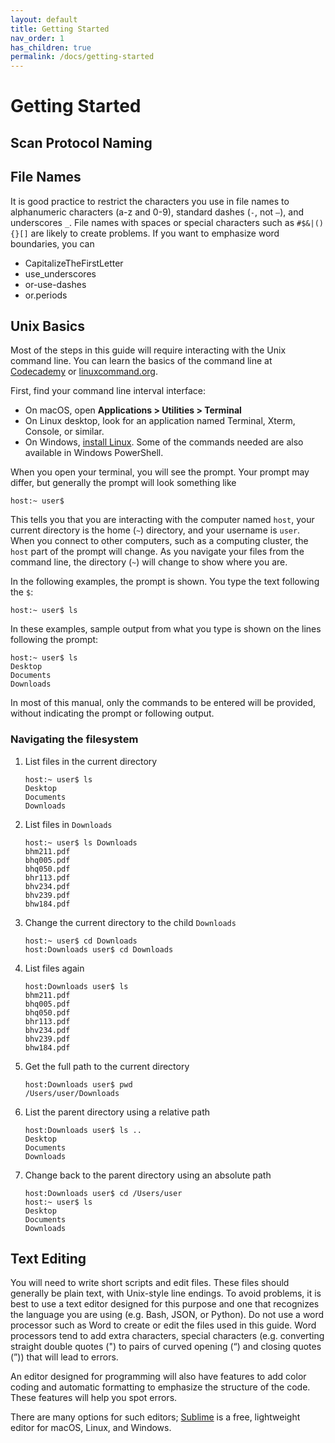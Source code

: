 ```yaml
---
layout: default
title: Getting Started
nav_order: 1
has_children: true
permalink: /docs/getting-started
---
```


# Getting Started

## Scan Protocol Naming

## File Names

It is good practice to restrict the characters you use in file names to alphanumeric characters (a-z and 0-9), standard dashes (`-`, not `—`), and underscores `_`. File names with spaces or special characters such as `#$&|(){}[]` are likely to create problems. If you want to emphasize word boundaries, you can

- CapitalizeTheFirstLetter
- use_underscores
- or-use-dashes
- or.periods

## Unix Basics

Most of the steps in this guide will require interacting with the Unix command line. You can learn the basics of the command line at [Codecademy](https://www.codecademy.com/learn/learn-the-command-line) or [linuxcommand.org](http://linuxcommand.org/lc3_learning_the_shell.php).

First, find your command line interval interface:

- On macOS, open **Applications > Utilities > Terminal**
- On Linux desktop, look for an application named Terminal, Xterm, Console, or similar.
- On Windows, [install Linux](https://docs.microsoft.com/en-us/windows/wsl/install-win10). Some of the commands needed are also available in Windows PowerShell.

When you open your terminal, you will see the prompt. Your prompt may differ, but generally the prompt will look something like

```terminal
host:~ user$
```

This tells you that you are interacting with the computer named `host`, your current directory is the home (`~`) directory, and your username is `user`. When you connect to other computers, such as a computing cluster, the `host` part of the prompt will change. As you navigate your files from the command line, the directory (`~`) will change to show where you are. 

In the following examples, the prompt is shown. You type the text following the `$`:

```terminal
host:~ user$ ls
```

In these examples, sample output from what you type is shown on the lines following the prompt:

```terminal
host:~ user$ ls
Desktop
Documents
Downloads
```

In most of this manual, only the commands to be entered will be provided, without indicating the prompt or following output. 


### Navigating the filesystem

1. List files in the current directory

	```terminal
	host:~ user$ ls
	Desktop
	Documents
	Downloads
	```
	
2. List files in `Downloads`
	
	```terminal
	host:~ user$ ls Downloads
	bhm211.pdf
	bhq005.pdf
	bhq050.pdf
	bhr113.pdf
	bhv234.pdf
	bhv239.pdf
	bhw184.pdf
	```

3. Change the current directory to the child `Downloads`

	```terminal
	host:~ user$ cd Downloads
	host:Downloads user$ cd Downloads
	```

4. List files again

	```terminal
	host:Downloads user$ ls
	bhm211.pdf
	bhq005.pdf
	bhq050.pdf
	bhr113.pdf
	bhv234.pdf
	bhv239.pdf
	bhw184.pdf
	```
5. Get the full path to the current directory

	```terminal
	host:Downloads user$ pwd
	/Users/user/Downloads
	```
	
6. List the parent directory using a relative path

	```terminal
	host:Downloads user$ ls ..
	Desktop
	Documents
	Downloads
	```
	
7. Change back to the parent directory using an absolute path

	```terminal
	host:Downloads user$ cd /Users/user
	host:~ user$ ls
	Desktop
	Documents
	Downloads
	```



## Text Editing

You will need to write short scripts and edit files. These files should generally be plain text, with Unix-style line endings. To avoid problems, it is best to use a text editor designed for this purpose and one that recognizes the language you are using (e.g. Bash, JSON, or Python). Do not use a word processor such as Word to create or edit the files used in this guide. Word processors tend to add extra characters, special characters (e.g. converting straight double quotes (") to pairs of curved opening (&ldquo;) and closing quotes (&rdquo;)) that will lead to errors.

An editor designed for programming will also have features to add color coding and automatic formatting to emphasize the structure of the code. These features will help you spot errors. 

There are many options for such editors; [Sublime](https://www.sublimetext.com/3) is a free, lightweight editor for macOS, Linux, and Windows.




